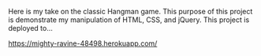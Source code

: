 Here is my take on the classic Hangman game. This purpose of this project is demonstrate my manipulation of HTML, CSS, and jQuery. This project is deployed to...

https://mighty-ravine-48498.herokuapp.com/

